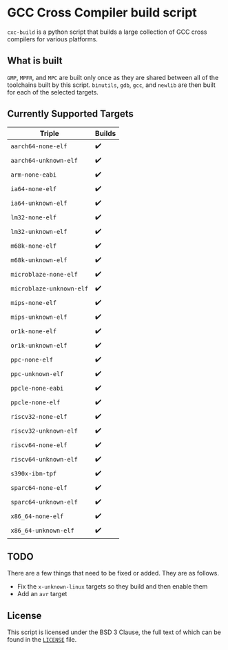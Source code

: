 # GCC Cross Compiler build script

`cxc-build` is a python script that builds a large collection of GCC cross compilers for various platforms.

## What is built

`GMP`, `MPFR`, and `MPC` are built only once as they are shared between all of the toolchains built by this script. `binutils`, `gdb`, `gcc`, and `newlib` are then built for each of the selected targets.

## Currently Supported Targets

| Triple                   | Builds             |
|--------------------------|--------------------|
| `aarch64-none-elf`       | :heavy_check_mark: |
| `aarch64-unknown-elf`    | :heavy_check_mark: |
| `arm-none-eabi`          | :heavy_check_mark: |
| `ia64-none-elf`          | :heavy_check_mark: |
| `ia64-unknown-elf`       | :heavy_check_mark: |
| `lm32-none-elf`          | :heavy_check_mark: |
| `lm32-unknown-elf`       | :heavy_check_mark: |
| `m68k-none-elf`          | :heavy_check_mark: |
| `m68k-unknown-elf`       | :heavy_check_mark: |
| `microblaze-none-elf`    | :heavy_check_mark: |
| `microblaze-unknown-elf` | :heavy_check_mark: |
| `mips-none-elf`          | :heavy_check_mark: |
| `mips-unknown-elf`       | :heavy_check_mark: |
| `or1k-none-elf`          | :heavy_check_mark: |
| `or1k-unknown-elf`       | :heavy_check_mark: |
| `ppc-none-elf`           | :heavy_check_mark: |
| `ppc-unknown-elf`        | :heavy_check_mark: |
| `ppcle-none-eabi`        | :heavy_check_mark: |
| `ppcle-none-elf`         | :heavy_check_mark: |
| `riscv32-none-elf`       | :heavy_check_mark: |
| `riscv32-unknown-elf`    | :heavy_check_mark: |
| `riscv64-none-elf`       | :heavy_check_mark: |
| `riscv64-unknown-elf`    | :heavy_check_mark: |
| `s390x-ibm-tpf`          | :heavy_check_mark: |
| `sparc64-none-elf`       | :heavy_check_mark: |
| `sparc64-unknown-elf`    | :heavy_check_mark: |
| `x86_64-none-elf`        | :heavy_check_mark: |
| `x86_64-unknown-elf`     | :heavy_check_mark: |

## TODO

There are a few things that need to be fixed or added. They are as follows.

 * Fix the `x-unknown-linux` targets so they build and then enable them
 * Add an `avr` target

## License

This script is licensed under the BSD 3 Clause, the full text of which can be found in the [`LICENSE`](./LICENSE) file.
